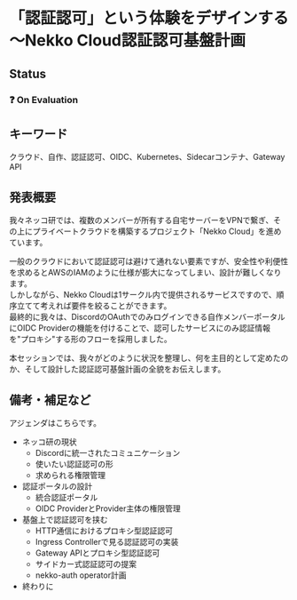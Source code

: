 # 「認証認可」という体験をデザインする ～Nekko Cloud認証認可基盤計画

## Status

### ❓ On Evaluation

## キーワード

クラウド、自作、認証認可、OIDC、Kubernetes、Sidecarコンテナ、Gateway API

## 発表概要

我々ネッコ研では、複数のメンバーが所有する自宅サーバーをVPNで繋ぎ、その上にプライベートクラウドを構築するプロジェクト「Nekko Cloud」を進めています。  

一般のクラウドにおいて認証認可は避けて通れない要素ですが、安全性や利便性を求めるとAWSのIAMのように仕様が膨大になってしまい、設計が難しくなります。  
しかしながら、Nekko Cloudは1サークル内で提供されるサービスですので、順序立てて考えれば要件を絞ることができます。  
最終的に我々は、DiscordのOAuthでのみログインできる自作メンバーポータルにOIDC Providerの機能を付けることで、認可したサービスにのみ認証情報を"プロキシ"する形のフローを採用しました。

本セッションでは、我々がどのように状況を整理し、何を主目的として定めたのか、そして設計した認証認可基盤計画の全貌をお伝えします。

## 備考・補足など

アジェンダはこちらです。

- ネッコ研の現状
  - Discordに統一されたコミュニケーション
  - 使いたい認証認可の形
  - 求められる権限管理
- 認証ポータルの設計
  - 統合認証ポータル
  - OIDC ProviderとProvider主体の権限管理
- 基盤上で認証認可を挟む
  - HTTP通信におけるプロキシ型認証認可
  - Ingress Controllerで見る認証認可の実装
  - Gateway APIとプロキシ型認証認可
  - サイドカー式認証認可の提案
  - nekko-auth operator計画
- 終わりに
